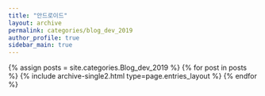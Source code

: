 ```yaml
---
title: "안드로이드"
layout: archive
permalink: categories/blog_dev_2019
author_profile: true
sidebar_main: true
---
```


{% assign posts = site.categories.Blog_dev_2019 %}
{% for post in posts %} {% include archive-single2.html type=page.entries_layout %} {% endfor %}
